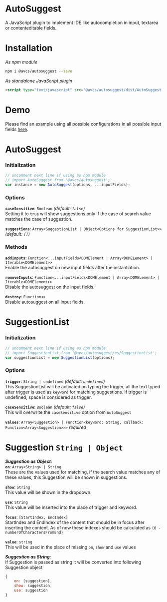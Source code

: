 # AutoSuggest
A JavaScript plugin to implement IDE like autocompletion in input, textarea or contenteditable fields.

# Installation
*As npm module*
```bash
npm i @avcs/autosuggest --save
```

*As standalone JavaScript plugin*
```html
<script type="text/javascript" src="@avcs/autosuggest/dist/AutoSuggest.js"></script>
```

# Demo
Please find an example using all possible configurations in all possible input fields [here](https://avcs06.github.io/AutoSuggest/).

# AutoSuggest
### Initialization
```javascript
// uncomment next line if using as npm module
// import AutoSuggest from '@avcs/autosuggest';
var instance = new AutoSuggest(options, ...inputFields);
```

### Options
**`caseSensitive`**: `Boolean` *(default: `false`)*  
Setting it to `true` will show suggestions only if the case of search value matches the case of suggestion.

**`suggestions`**: `Array<SuggestionList | Object<Options for SuggestionList>>` *(default: `[]`)*

### Methods
**`addInputs`**: `Function<...inputFields<DOMElement | Array<DOMELement> | Iterable<DOMElement>>`  
Enable the autosuggest on new input fields after the instantiation.

**`removeInputs`**: `Function<...inputFields<DOMElement | Array<DOMELement> | Iterable<DOMElement>>`  
Disable the autosuggest on the input fields.

**`destroy`**: `Function<>`  
Disable autosuggest on all input fields.

# SuggestionList
### Initialization
```javascript
// uncomment next line if using as npm module
// import SuggestionList from '@avcs/autosuggest/es/SuggestionList';
var suggestionList = new SuggestionList(options);
```

### Options
**`trigger`**: `String | undefined` *(default: `undefined`)*  
This SuggestionList will be activated on typing the trigger, all the text typed after trigger is used as `keyword` for matching suggestions. If trigger is undefined, space is considered as trigger.

**`caseSensitive`**: `Boolean` *(default: `false`)*  
This will overwrite the `caseSensitive` option from `AutoSuggest`

**`values`**: `Array<Suggestion> | Function<keyword: String, callback: Function<Array<Suggestion>>>` *required*

# Suggestion `String | Object`
***Suggestion as Object***:  
**`on`**: `Array<String> | String`  
These are the values used for matching, if the search value matches any of these values, this Suggestion will be shown in suggestions.

**`show`**: `String`  
This value will be shown in the dropdown.

**`use`**: `String`  
This value will be inserted into the place of trigger and keyword.

**`focus`**: `[StartIndex, EndIndex]`  
StartIndex and EndIndex of the content that should be in focus after inserting the content. As of now these indexes should be calculated as `(0 - numberOfCharactersFromEnd)`

**`value`**: `string`  
This will be used in the place of missing `on`, `show` and `use` values

***Suggestion as String***:  
If Suggestion is passed as string it will be converted into following Suggestion object
```javascript
{
    on: [suggestion],
    show: suggestion,
    use: suggestion
}
```
